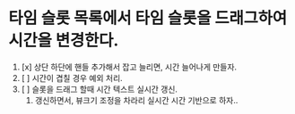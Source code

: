 # 타임 슬롯 목록에서 타임 슬롯을 드래그하여 시간을 변경한다.

1. [x] 상단 하단에 핸들 추가해서 잡고 늘리면, 시간 늘어나게 만들자.
2. [ ] 시간이 겹칠 경우 예외 처리.
3. [ ] 슬롯을 드래그 할때 시간 텍스트 실시간 갱신.
   1. 갱신하면서, 뷰크기 조정을 차라리 실시간 시간 기반으로 하자..